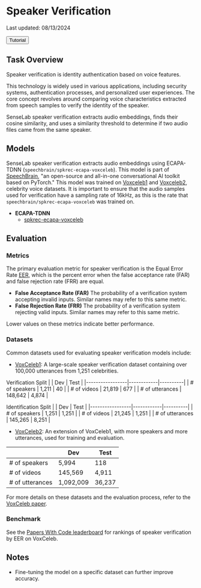 # Speaker Verification
Last updated: 08/13/2024

<button class="tutorial-button" onclick="window.location.href='https://github.com/sensein/senselab/blob/main/tutorials/audiospeaker_verification.ipynb'">Tutorial</button>

## Task Overview
Speaker verification is identity authentication based on voice features.

This technology is widely used in various applications, including security systems, authentication processes, and personalized user experiences. The core concept revolves around comparing voice characteristics extracted from speech samples to verify the identity of the speaker.

SenseLab speaker verification extracts audio embeddings, finds their cosine similarity, and uses a similarity threshold to determine if two audio files came from the same speaker.

## Models
SenseLab speaker verification extracts audio embeddings using ECAPA-TDNN (`speechbrain/spkrec-ecapa-voxceleb`). This model is part of [SpeechBrain](https://huggingface.co/speechbrain), "an open-source and all-in-one conversational AI toolkit based on PyTorch." This model was trained on  [Voxceleb1](https://www.robots.ox.ac.uk/~vgg/data/voxceleb/vox1.html) and [Voxceleb2](https://www.robots.ox.ac.uk/~vgg/data/voxceleb/vox2.html), celebrity voice datasets. It is important to ensure that the audio samples used for verification have a sampling rate of 16kHz, as this is the rate that `speechbrain/spkrec-ecapa-voxceleb` was trained on.

- **ECAPA-TDNN**
    - [spkrec-ecapa-voxceleb](https://huggingface.co/speechbrain/spkrec-ecapa-voxceleb)


## Evaluation
### Metrics
The primary evaluation metric for speaker verification is the Equal Error Rate [EER](https://www.sciencedirect.com/topics/computer-science/equal-error-rate), which is the percent error when the false acceptance rate (FAR) and false rejection rate (FRR) are equal.
- **False Acceptance Rate (FAR)** The probability of a verification system accepting invalid inputs. Similar names may refer to this same metric.
- **False Rejection Rate (FRR)** The probability of a verification system rejecting valid inputs. Similar names may refer to this same metric.

Lower values on these metrics indicate better performance.

### Datasets
Common datasets used for evaluating speaker verification models include:
- [VoxCeleb1](https://www.robots.ox.ac.uk/~vgg/data/voxceleb/vox1.html): A large-scale speaker verification dataset containing over 100,000 utterances from 1,251 celebrities.

Verification Split
|                 | Dev        | Test     |
|-----------------|------------|----------|
| # of speakers   | 1,211      | 40       |
| # of videos     | 21,819     | 677      |
| # of utterances | 148,642    | 4,874    |

Identification Split
|                 | Dev        | Test     |
|-----------------|------------|----------|
| # of speakers   | 1,251      | 1,251    |
| # of videos     | 21,245     | 1,251    |
| # of utterances | 145,265    | 8,251    |

- [VoxCeleb2](https://www.robots.ox.ac.uk/~vgg/data/voxceleb/vox2.html): An extension of VoxCeleb1, with more speakers and more utterances, used for training and evaluation.

|                 | Dev        | Test     |
|-----------------|------------|----------|
| # of speakers   | 5,994      | 118      |
| # of videos     | 145,569    | 4,911    |
| # of utterances | 1,092,009  | 36,237   |

For more details on these datasets and the evaluation process, refer to the [VoxCeleb paper](https://arxiv.org/abs/1706.08612).

### Benchmark
See the [Papers With Code leaderboard](https://paperswithcode.com/sota/speaker-verification-on-voxceleb) for rankings of speaker verification by EER on VoxCeleb.

## Notes
- Fine-tuning the model on a specific dataset can further improve accuracy.
